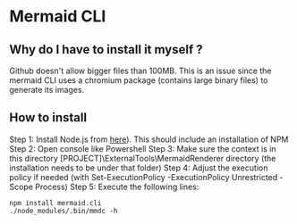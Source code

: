 # Mermaid CLI

## Why do I have to install it myself ?
Github doesn't allow bigger files than 100MB. This is an issue since the mermaid CLI uses a chromium package (contains large binary files) to generate its images.

## How to install
Step 1: Install Node.js from [here](https://nodejs.org/en/)). This should include an installation of NPM
Step 2: Open console like Powershell
Step 3: Make sure the context is in this directory [PROJECT]\ExternalTools\MermaidRenderer directory (the installation needs to be under that folder)
Step 4: Adjust the execution policy if needed (with Set-ExecutionPolicy -ExecutionPolicy Unrestricted -Scope Process)
Step 5: Execute the following lines:
```
npm install mermaid.cli
./node_modules/.bin/mmdc -h
```